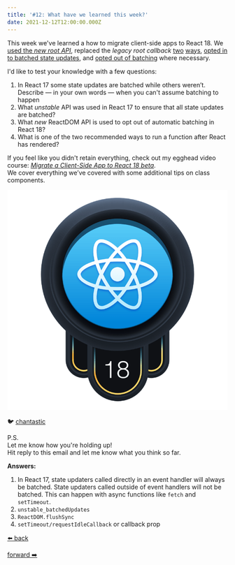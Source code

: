 ```yaml
---
title: '#12: What have we learned this week?'
date: 2021-12-12T12:00:00.000Z
---
```


This week we've learned a how to migrate client-side apps to React 18. We [used the _new root API_](https://react.holiday/2021/6), replaced the _legacy root callback_ [two](https://react.holiday/2021/7) [ways](https://react.holiday/2021/8), [opted in to batched state updates](https://react.holiday/2021/9), and [opted out of batching](https://react.holiday/2021/10) where necessary.

I'd like to test your knowledge with a few questions:

1. In React 17 some state updates are batched while others weren’t. Describe — in your own words — when you can't assume batching to happen
1. What _unstable_ API was used in React 17 to ensure that all state updates are batched?
1. What _new_ ReactDOM API is used to opt out of automatic batching in React 18?
1. What is one of the two recommended ways to run a function after React has rendered?

If you feel like you didn't retain everything, check out my egghead video course: _[Migrate a Client-Side App to React 18 beta](https://egghead.io/courses/migrate-a-client-side-application-to-react-18-beta-9379f0d1?af=1x80ad)_.  
We cover everything we’ve covered with some additional tips on class components.

[![Migrate a Client-Side App to React 18 beta, egghead course image](./react-18-logo.png)](https://egghead.io/courses/migrate-a-client-side-application-to-react-18-beta-9379f0d1?af=1x80ad)

🐦 [chantastic](https://chan.dev/twitter)

P.S.  
Let me know how you're holding up!  
Hit reply to this email and let me know what you think so far.

**Answers:**

1. In React 17, state updaters called directly in an event handler will always be batched. State updaters called outside of event handlers will not be batched. This can happen with async functions like `fetch` and `setTimeout`.
1. `unstable_batchedUpdates`
1. `ReactDOM.flushSync`
1. `setTimeout/requestIdleCallback` or callback prop

<div class="flex">

[⬅️ back](/lessons/reactholiday/2021/11)

<div class="mx-auto"></div>

[forward ➡️](/lessons/reactholiday/2021/13)

</div>
